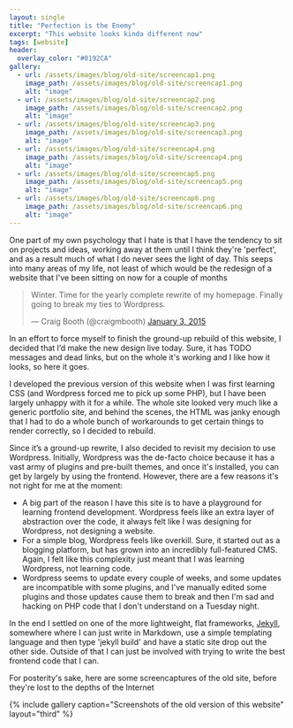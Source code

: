 ```yaml
---
layout: single
title: "Perfection is the Enemy"
excerpt: "This website looks kinda different now"
tags: [website]
header:
  overlay_color: "#0192CA"
gallery:
  - url: /assets/images/blog/old-site/screencap1.png
    image_path: /assets/images/blog/old-site/screencap1.png
    alt: "image"
  - url: /assets/images/blog/old-site/screencap2.png
    image_path: /assets/images/blog/old-site/screencap2.png
    alt: "image"
  - url: /assets/images/blog/old-site/screencap3.png
    image_path: /assets/images/blog/old-site/screencap3.png
    alt: "image"
  - url: /assets/images/blog/old-site/screencap4.png
    image_path: /assets/images/blog/old-site/screencap4.png
    alt: "image"
  - url: /assets/images/blog/old-site/screencap5.png
    image_path: /assets/images/blog/old-site/screencap5.png
    alt: "image"
  - url: /assets/images/blog/old-site/screencap6.png
    image_path: /assets/images/blog/old-site/screencap6.png
    alt: "image"
---
```


One part of my own psychology that I hate is that I have the tendency to sit on projects and ideas, working away at them until I think they're 'perfect', and as a result much of what I do never sees the light of day.  This seeps into many areas of my life, not least of which would be the redesign of a website that I've been sitting on now for a couple of months

<blockquote class="twitter-tweet" lang="en"><p>Winter. Time for the yearly complete rewrite of my homepage. Finally going to break my ties to Wordpress.</p>&mdash; Craig Booth (@craigmbooth) <a href="https://twitter.com/craigmbooth/status/551407058390904834">January 3, 2015</a></blockquote>
<script async src="//platform.twitter.com/widgets.js" charset="utf-8"></script>

In an effort to force myself to finish the ground-up rebuild of this website, I decided that I’d make the new design live today.  Sure, it has TODO messages and dead links, but on the whole it's working and I like how it looks, so here it goes.

I developed the previous version of this website when I was first learning CSS (and Wordpress forced me to pick up some PHP), but I have been largely unhappy with it for a while.  The whole site looked very much like a generic portfolio site, and behind the scenes, the HTML was janky enough that I had to do a whole bunch of workarounds to get certain things to render correctly, so I decided to rebuild.

Since it’s a ground-up rewrite, I also decided to revisit my decision to use Wordpress.  Initially, Wordpress was the de-facto choice because it has a vast army of plugins and pre-built themes, and once it's installed, you can get by largely by using the frontend.  However, there are a few reasons it's not right for me at the moment:

* A big part of the reason I have this site is to have a playground for learning frontend development.  Wordpress feels like an extra layer of abstraction over the code, it always felt like I was designing for Wordpress, not designing a website.
* For a simple blog, Wordpress feels like overkill.  Sure, it started out as a blogging platform, but has grown into an incredibly full-featured CMS.  Again, I felt like this complexity just meant that I was learning Wordpress, not learning code.
* Wordpress seems to update every couple of weeks, and some updates are incompatible with some plugins, and I've manually edited some plugins and those updates cause them to break and then I'm sad and hacking on PHP code that I don't understand on a Tuesday night.

In the end I settled on one of the more lightweight, flat frameworks, [Jekyll](https://jekyllrb.com), somewhere where I can just write in Markdown, use a simple templating language and then type 'jekyll build' and have a static site drop out the other side.  Outside of that I can just be involved with trying to write the best frontend code that I can.

For posterity's sake, here are some screencaptures of the old site, before they're lost to the depths of the Internet

{% include gallery caption="Screenshots of the old version of this website" layout="third" %}
